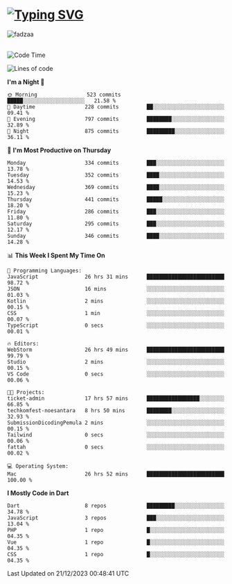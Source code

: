 
<h1 align="left"><a href="https://git.io/typing-svg"><img src="https://readme-typing-svg.demolab.com?font=Fira+Code&pause=1000&color=F7F7F7&random=false&width=600&lines=Hi+%F0%9F%91%8B%2C+I'm+Fattah+Anggit+Al+Dzakwan;Junior+Software+Developer+from+SMK+Raden+Umar+Said" alt="Typing SVG" /></a></h1>


<div align="left" display="flex"> 
  <img src="https://komarev.com/ghpvc/?username=fadzaa&label=Profile%20views&color=0e75b6&style=flat" alt="fadzaa" /> 
</div>

<br/>

<!--START_SECTION:waka-->
![Code Time](http://img.shields.io/badge/Code%20Time-190%20hrs%2046%20mins-blue)

![Lines of code](https://img.shields.io/badge/From%20Hello%20World%20I%27ve%20Written-373.3%20thousand%20lines%20of%20code-blue)

**I'm a Night 🦉** 

```text
🌞 Morning                523 commits         █████░░░░░░░░░░░░░░░░░░░░   21.58 % 
🌆 Daytime                228 commits         ██░░░░░░░░░░░░░░░░░░░░░░░   09.41 % 
🌃 Evening                797 commits         ████████░░░░░░░░░░░░░░░░░   32.89 % 
🌙 Night                  875 commits         █████████░░░░░░░░░░░░░░░░   36.11 % 
```
📅 **I'm Most Productive on Thursday** 

```text
Monday                   334 commits         ███░░░░░░░░░░░░░░░░░░░░░░   13.78 % 
Tuesday                  352 commits         ████░░░░░░░░░░░░░░░░░░░░░   14.53 % 
Wednesday                369 commits         ████░░░░░░░░░░░░░░░░░░░░░   15.23 % 
Thursday                 441 commits         █████░░░░░░░░░░░░░░░░░░░░   18.20 % 
Friday                   286 commits         ███░░░░░░░░░░░░░░░░░░░░░░   11.80 % 
Saturday                 295 commits         ███░░░░░░░░░░░░░░░░░░░░░░   12.17 % 
Sunday                   346 commits         ████░░░░░░░░░░░░░░░░░░░░░   14.28 % 
```


📊 **This Week I Spent My Time On** 

```text
💬 Programming Languages: 
JavaScript               26 hrs 31 mins      █████████████████████████   98.72 % 
JSON                     16 mins             ░░░░░░░░░░░░░░░░░░░░░░░░░   01.03 % 
Kotlin                   2 mins              ░░░░░░░░░░░░░░░░░░░░░░░░░   00.15 % 
CSS                      1 min               ░░░░░░░░░░░░░░░░░░░░░░░░░   00.07 % 
TypeScript               0 secs              ░░░░░░░░░░░░░░░░░░░░░░░░░   00.01 % 

🔥 Editors: 
WebStorm                 26 hrs 49 mins      █████████████████████████   99.79 % 
Studio                   2 mins              ░░░░░░░░░░░░░░░░░░░░░░░░░   00.15 % 
VS Code                  0 secs              ░░░░░░░░░░░░░░░░░░░░░░░░░   00.06 % 

🐱‍💻 Projects: 
ticket-admin             17 hrs 57 mins      █████████████████░░░░░░░░   66.85 % 
techkomfest-noesantara   8 hrs 50 mins       ████████░░░░░░░░░░░░░░░░░   32.93 % 
SubmissionDicodingPemula 2 mins              ░░░░░░░░░░░░░░░░░░░░░░░░░   00.15 % 
Tailwind                 0 secs              ░░░░░░░░░░░░░░░░░░░░░░░░░   00.06 % 
fattah                   0 secs              ░░░░░░░░░░░░░░░░░░░░░░░░░   00.02 % 

💻 Operating System: 
Mac                      26 hrs 52 mins      █████████████████████████   100.00 % 
```

**I Mostly Code in Dart** 

```text
Dart                     8 repos             █████████░░░░░░░░░░░░░░░░   34.78 % 
JavaScript               3 repos             ███░░░░░░░░░░░░░░░░░░░░░░   13.04 % 
PHP                      1 repo              █░░░░░░░░░░░░░░░░░░░░░░░░   04.35 % 
Vue                      1 repo              █░░░░░░░░░░░░░░░░░░░░░░░░   04.35 % 
CSS                      1 repo              █░░░░░░░░░░░░░░░░░░░░░░░░   04.35 % 
```




 Last Updated on 21/12/2023 00:48:41 UTC
<!--END_SECTION:waka-->
